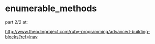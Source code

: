 # enumerable_methods

part 2/2 at:

http://www.theodinproject.com/ruby-programming/advanced-building-blocks?ref=lnav